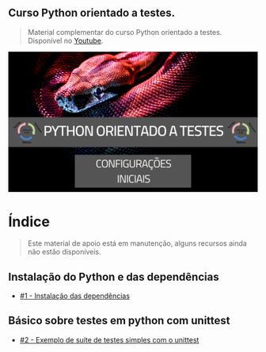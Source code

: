 ## Curso Python orientado a testes.

> Material complementar do curso Python orientado a testes. Disponível no [Youtube](https://www.youtube.com/watch?v=_l1Yoypvuhg&list=PLLCFxfe9wkl9XrVLgobreLvt-hQ_Lz2UE&index=1).

<img src="https://github.com/Geofisicando/python-orientado-a-testes/blob/main/python%20orientado%20a%20testes.png" width=1000>

# Índice

> Este material de apoio está em manutenção, alguns recursos ainda não estão disponíveis.

## Instalação do Python e das dependências

- [#1 - Instalação das dependências](https://github.com/Geofisicando/python-orientado-a-testes/tree/main/exemplos#exemplos-de-c%C3%B3digos-utilizados-no-curso)

## Básico sobre testes em python com unittest

- [#2 - Exemplo de suíte de testes simples com o unittest](https://github.com/Geofisicando/python-orientado-a-testes/tree/main/exemplos/unittest_exemplos/simples#exemplo-de-su%C3%ADte-de-testes-simples-com-o-unittest)

